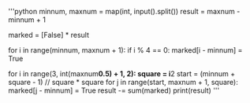 '''python
minnum, maxnum = map(int, input().split())
result = maxnum - minnum + 1

marked = [False] * result

for i in range(minnum, maxnum + 1):
    if i % 4 == 0:
        marked[i - minnum] = True

for i in range(3, int(maxnum**0.5) + 1, 2):
    square = i**2
    start = (minnum + square - 1) // square * square
    for j in range(start, maxnum + 1, square):
        marked[j - minnum] = True
result -= sum(marked)
print(result)
'''
